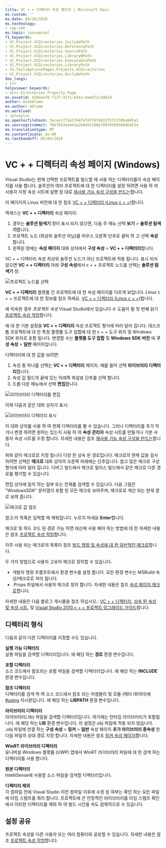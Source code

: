 ```yaml
---
title: VC + + 디렉터리 속성 페이지 | Microsoft Docs
ms.custom: ''
ms.date: 04/26/2018
ms.technology:
- cpp-ide
ms.topic: conceptual
f1_keywords:
- VC.Project.VCDirectories.IncludePath
- VC.Project.VCDirectories.ReferencePath
- VC.Project.VCDirectories.SourcePath
- VC.Project.VCDirectories.LibraryWPath
- VC.Project.VCDirectories.ExecutablePath
- VC.Project.VCDirectories.LibraryPath
- VS.ToolsOptionsPages.Projects.VCDirectories
- VC.Project.VCDirectories.ExcludePath
dev_langs:
- C++
helpviewer_keywords:
- VC++ Directories Property Page
ms.assetid: 428eeef6-f127-4271-b3ea-0ae6f2c3d624
author: mikeblome
ms.author: mblome
ms.workload:
- cplusplus
ms.openlocfilehash: 3acaccff2e2764f4fd7f6f4815f5721f0ba845a3
ms.sourcegitcommit: 76b7653ae443a2b8eb1186b789f8503609d6453e
ms.translationtype: MT
ms.contentlocale: ko-KR
ms.lasthandoff: 05/04/2018
---
```

# <a name="vc-directories-property-page-windows"></a>VC + + 디렉터리 속성 페이지 (Windows)

Visual Studio는 현재 선택한 프로젝트를 빌드할 때 사용 하는 디렉터리를이 속성 페이지를 사용 합니다. 솔루션의 여러 프로젝트에 대 한 디렉터리를 설정 하려면 사용 하 여 사용자 지정 속성 시트에 설명 된 대로 [재사용 가능 속성 구성을 만드는](working-with-project-properties.md#bkmkPropertySheets)합니다.

이 페이지의 Linux 버전에 대 한 참조 [VC + + 디렉터리 (Linux c + +)](../linux/prop-pages/directories-linux.md)합니다.   

액세스는 **VC + + 디렉터리** 속성 페이지:

1. 경우는 **솔루션 탐색기** 창이 표시 되지 않으면, 다음 주 메뉴 선택 **보기** > **솔루션 탐색기**합니다.
1. 프로젝트 노드 (최상위 솔루션 아님)를 마우스 오른쪽 단추로 클릭 하 고 선택 **속성**합니다.
1. 왼쪽된 창에는 **속성 페이지** 대화 상자에서 **구성 속성** > **VC + + 디렉터리**합니다.  

VC + + 디렉터리 속성 최상위 솔루션 노드가 아닌 프로젝트에 적용 됩니다. 표시 되지 않으면 **VC + + 디렉터리** 아래 **구성 속성**에서 c + + 프로젝트 노드를 선택는 **솔루션 탐색기** 창: 

![프로젝트 노드를 선택](media/vcppdir.png "VC + + 디렉터리 속성을 보려면 프로젝트 노드를 선택 합니다.")

**VC + + 디렉터리** 플랫폼 간 프로젝트에 대 한 속성 페이지를 다르게 보입니다. Linux c + + 프로젝트에 대 한 정보를 참조 하세요. [VC + + 디렉터리 (Linux c + +)](../linux/prop-pages/directories-linux.md)합니다. 
 
에 익숙한 경우 *프로젝트 속성* Visual Studio에서 있습니다 수 도움이 될 첫 번째 읽기 [프로젝트 속성 작업](working-with-project-properties.md)합니다. 
 
에 대 한 기본 설정을 **VC + + 디렉터리** 속성 프로젝트 형식에 따라 달라 집니다. 데스크톱 프로젝트에 대 한 특정 플랫폼 도구 집합에 대 한 c + + 도구 위치 및 Windows SDK 위치로 포함 됩니다. 변경할 수는 **플랫폼 도구 집합** 및 **Windows SDK 버전** 에 **구성 속성** > **일반** 페이지입니다. 

디렉터리에 대 한 값을 보려면:

1. 속성 중 하나를 선택는 **VC + + 디렉터리** 페이지. 예를 들어 선택 **라이브러리 디렉터리**합니다.
1. 속성 값 필드의 끝에 있는 아래쪽 화살표 단추를 선택 합니다.
1. 드롭 다운 메뉴에서 선택 **편집**합니다.

![라이브러리 디렉터리를 편집](media/vcppdir_libdir_edit.png "라이브러리 경로 편집할 수 대화 상자")

이제 다음과 같은 대화 상자가 표시: 

![라이브러리 디렉터리 표시](media/vcppdir_libdir.png "대화 상자를 추가 하거나 라이브러리 경로 제거 합니다.")

이 대화 상자를 사용 하 여 현재 디렉터리를 볼 수 있습니다. 그러나 디렉터리를 추가 하거나 변경 하려면 원하는 있는지 사용 하 여 **속성 관리자** 속성 시트를 만들거나 기본 사용자 속성 시트를 수정 합니다. 자세한 내용은 참조 [재사용 가능 속성 구성을 만드는](working-with-project-properties.md#bkmkPropertySheets)합니다.

위와 같이 매크로로 지정 됩니다 다양 한 상속 된 경로입니다.  매크로의 현재 값을 검사 하려면 선택은 **매크로** 대화 상자의 오른쪽 아래에는 단추입니다. 참고 많은 매크로 구성 형식에 따라 달라 집니다. 디버그 빌드에서 매크로 릴리스 빌드에서 같은 매크로 다른 경로를 평가할 수 있습니다. 

편집 상자에 일치 하는 일부 또는 전체를 검색할 수 있습니다. 다음 그림은 "WindowsSDK" 문자열이 포함 된 모든 매크로 보여주며, 매크로로 계산 되는 현재 경로 보여 줍니다.

![매크로 값 참조](media/vcppdir_libdir_macros.png "매크로 편집 대화 상자")

참고:이 목록은 입력할 때 채워집니다. 누르지 마세요 **Enter**합니다.

매크로 및 하드 코드 된 경로 가능 하면 대신에 사용 해야 하는 방법에 대 한 자세한 내용은 참조 [프로젝트 속성 작업](../ide/working-with-project-properties.md#bkmkPropertiesVersusMacros)합니다. 

자주 사용 되는 매크로의 목록이 참조 [빌드 명령 및 속성에 대 한 일반적인 매크로](https://docs.microsoft.com/en-us/cpp/ide/common-macros-for-build-commands-and-properties)합니다.

두 가지 방법으로 사용자 고유의 매크로 정의할 수 있습니다.
-   개발자 명령 프롬프트에서 환경 변수를 설정 합니다. 모든 환경 변수는 MSBuild 속성/매크로로 처리 됩니다.
-   .Props 파일에서 사용자 매크로 정의 합니다. 자세한 내용은 참조 [속성 페이지 매크로](working-with-project-properties.md#bkmkPropertiesVersusMacros)합니다. 

자세한 내용은 다음 블로그 게시물을 참조 하십시오.: [VC + + 디렉터리](http://blogs.msdn.com/b/vsproject/archive/2009/07/07/vc-directories.aspx), [상속 된 속성 및 속성 시트](http://blogs.msdn.com/b/vsproject/archive/2009/06/23/inherited-properties-and-property-sheets.aspx), 및 [Visual Studio 2010 c + + 프로젝트 업그레이드 가이드](http://blogs.msdn.com/b/vcblog/archive/2010/03/02/visual-studio-2010-c-project-upgrade-guide.aspx)합니다.  
  
## <a name="directory-types"></a>디렉터리 형식

다음과 같이 다른 디렉터리를 지정할 수도 있습니다.  
  
**실행 가능 디렉터리**<br/>
실행 파일을 검색할 디렉터리입니다. 에 해당 하는 **경로** 환경 변수입니다.

**포함 디렉터리**<br/>
소스 코드에서 참조되는 포함 파일을 검색할 디렉터리입니다. 에 해당 하는 **INCLUDE** 환경 변수입니다.

**참조 디렉터리**<br/>
 디렉터리를 검색 하 여 소스 코드에서 참조 되는 어셈블리 및 모듈 (메타 데이터)에 [#using](../preprocessor/hash-using-directive-cpp.md) 지시문입니다. 에 해당 하는 **LIBPATH** 환경 변수입니다.

**라이브러리 디렉터리**<br/>
라이브러리(.lib) 파일을 검색할 디렉터리입니다. 여기에는 런타임 라이브러리가 포함됩니다. 에 해당 하는 **LIB** 환경 변수입니다. 이 설정은.obj 파일에 적용 되지 않습니다. .obj 파일에 연결 하는 **구성 속성** > **링커** > **일반** 속성 페이지  **추가 라이브러리 종속성** 한 다음 파일의 상대 경로 지정 합니다. 자세한 내용은 참조 [링커 속성 페이지](../ide/linker-property-pages.md)합니다.

**WinRT 라이브러리 디렉터리**<br/>
유니버설 Windows 플랫폼 (UWP) 앱에서 WinRT 라이브러리 파일에 대 한 검색 하는 디렉터리를 사용 합니다. 

**원본 디렉터리**<br/>
IntelliSense에 사용할 소스 파일을 검색할 디렉터리입니다.

**디렉터리 제외**<br/>
각 컴파일 전에 Visual Studio 이전 컴파일 이후에 수정 된 여부는 확인 하는 모든 파일에 타임 스탬프를 쿼리 합니다. 프로젝트에 큰 안정적인 라이브러리를 타임 스탬프 확인에서 이러한 디렉터리를 제외 하 여 빌드 시간을 속도 잠재적으로 수 있습니다.

## <a name="sharing-the-settings"></a>설정 공유

프로젝트 속성을 다른 사용자 또는 여러 컴퓨터와 공유할 수 있습니다. 자세한 내용은 참조 [프로젝트 속성 작업](../ide/working-with-project-properties.md)합니다.
